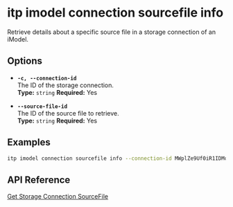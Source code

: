 # itp imodel connection sourcefile info

Retrieve details about a specific source file in a storage connection of an iModel.

## Options

- **`-c, --connection-id`**  
  The ID of the storage connection.  
  **Type:** `string` **Required:** Yes

- **`--source-file-id`**  
  The ID of the source file to retrieve.  
  **Type:** `string` **Required:** Yes

## Examples

```bash
itp imodel connection sourcefile info --connection-id MWplZe9Uf0iR1IDMqyOMLqBN0_wHEVBGg_CzJmXdmE4 --source-file-id 297c8ab9-53a3-4fe5-adf8-79b4c1a95cbb
```

## API Reference

[Get Storage Connection SourceFile](https://developer.bentley.com/apis/synchronization/operations/get-storage-connection-sourcefile/)
